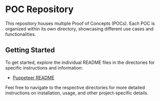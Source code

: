 # **POC Repository**

This repository houses multiple Proof of Concepts (POCs). Each POC is organized within its own directory, showcasing different use cases and functionalities.

## Getting Started

To get started, explore the individual README files in the directories for specific instructions and information:

- [Puppeteer README](./puppeteer/README.md)

Feel free to navigate to the respective directories for more detailed instructions on installation, usage, and other project-specific details.
